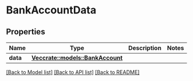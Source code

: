 # BankAccountData

## Properties

Name | Type | Description | Notes
------------ | ------------- | ------------- | -------------
**data** | [**Vec<crate::models::BankAccount>**](BankAccount.md) |  | 

[[Back to Model list]](../README.md#documentation-for-models) [[Back to API list]](../README.md#documentation-for-api-endpoints) [[Back to README]](../README.md)


